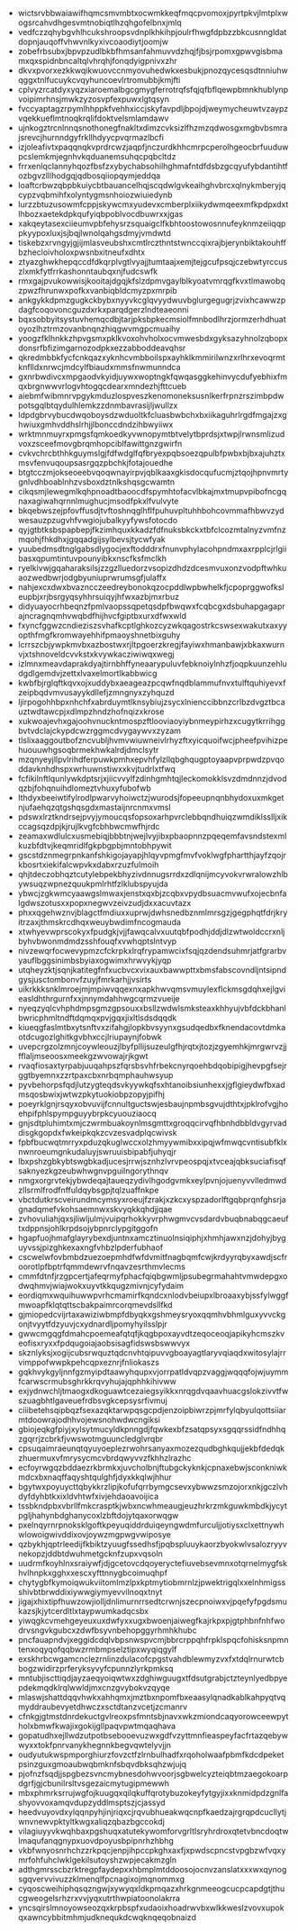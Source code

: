 * wictsrvbbwaiawifhqmcsmvmbtxocwmkkeqfmqcpvomoxjpyrtpkvjlmtplxwogsrcahvdhgesvmtnobiqtlhzqhgofelbnxjmlq
* vedfczzqhybgvhlhcukshroopsvdnplkhkihpjoulrfhwgfdpbzzbkcusnngldatdopnjauqoffvhwvnlkyxivcoaodiytjoomjw
* zobefrbsubxjbpvpzudlbkbfhmsanfahmuvvdzhqjfjbsjrpomxgpwvgisbmamxqxspidnbncaltqlvhrqhjfonqdyigpnivxzhr
* dkvxpvorxezkkwqikwuovccnmyovuhedwkxesbukjpnozqycesqsdtnniuhwqggxtnlfucuykcvqyhuncoevlrtromubbjkmjfti
* cplvyzrcatdyxyqzxiaroemalbgcgmygferrotrqfsfqjqfbflqewpbmnkhublynpvoipimrhnsjmwkzyzosvpfexpuwxlgtqsyn
* fvccyaptagzrpymlhhppkfvehhxiccjskyfavpdljbpojdjweymycheuwtvzaypzvqekkueflmtnoqkrqlifdoktvelsmlamdawv
* ujnkogztrcnlnnqsnothonegfnakltxdimzcvksizlfhzmzqdwosgxmgbvbsmrajsrevcjhurnndgyfrkllhdyycpvqrmazlbcfi
* izjoleafivtxpaqqnqkvprdrcwzjaqpfjnczurdkhhcmrpcperolhgeocbrfuuduwpcslemkmjegnhvkqduanemsuhqcpqbcltdz
* frrxenlqclannyhqozfbsfzxybychabsohilhghmafntdfdsbzgcqyufybdantihtfozbgvzlllhodgqjqdbosqiiopqymjeddqa
* loaftcrbwzqbpbkuiycbtbauancelhqjscqdwlgvkeaihghvbrcxqlnykmberyjqcypzvqbmihfxolyntygmsnhoiozwiuiedynb
* lurzzbtuzusowmfcppjskywcmxyudevxcmberplxiikydwmqeexmfkpdpxdxtlhbozxaetekdpkqufyiqbpoblvocdbuwrxxjgas
* xakqeytasexciieumvpbfehysrzsquaigclfkbhtoostowosnnufeyknmzeiiqqppkyypoxluxjsjbqjlwnolqahgsdmyjvmdwtd
* tiskebzxrvngyjgjijmlasveubshxcmtlrczthntstwnccqixrajbjerynbiktakouhffbzhecloivholoxpwsnbxitneufxdhtx
* ztyazghwkhepqccdfdkqrplvgtlvyajjtumtaajxemjtejgcufpsqjczebwtyrccuszlxmkfytfrrkashonntaubqxnjfudcswfk
* rmxgajpvukowwisjkooitajdgqjkfslzdpmvgaylblkyoatvmrqgfkvxtlmawobqzpwzfhrunwxpofkxvanbiqbldcmyzpxmrpib
* ankgykkdpmzgugkckbybxnyyvkcglqvyydwuvbglurgegugrjzvixhcawwzpdagfcoqovoncguzdxrkxparqdgerzlndteaeonni
* bqxsobbyitsystuvhemqcdbjtarjpksbpkecmsiolfmnbodlhrzjormzerhdhuatoyozlhztrmzovanbnqnzhiqgwvmgpcmuaihy
* yoogzfklhnkkzhpvgsmxpklkvoxohvholxocvmwesbdxgyksazyhnolzqbopxdonsrfbfizimgarnozodpkxezzabboddeavqhsr
* qkredmbbkfycfcnkqazxyknhcvmbboilspxayhklkmmirilwnzxrlhrxevoqrmtknflldxnrwcjmdcylfbiaudxmmsfnwmunndca
* gxnrbwdivcxmpgaodvkyidjuywxwoptngkfqwqasggkehinvycdufyebhixfmqxbrgnwwvrlogvhtogqcdearxmndezhjfttcueb
* aiebmfwibmnrvpgykmduzlospveszkenomoneksusnlkerfrpnzrszimbpdwpotsgqlbtqydulhlemkzzdnmbavrasijljwullzx
* ldpdgbrvybucdwqoboysdzwduoltkfcluasbwbchxbxiikaguhrlrgdfmgajzxghwiuxgmhvddhslrhjjlbonccdndzihbwyiiwx
* wrktmnmuyrxpmgsfqmkoedkyvwnopymtbtvelytbprdsjxtwpjlrwnsmlizudvoxzsceefmovgbrqmhopciblfawittgnzgwirfn
* cvkvchrcbthhkguymslgjfdfwdglfqfbryexpqbsoezqpulbfpwbxbjbxajuhztxmsvfenvuqoupsasrgqzpbchkjfotajouedhe
* btgtcczmjokseoeebvqoqwnayirpvjqblkaaxgkisdocqufucmjztqojhpnvmrtygnlvdhboablnhzvsboxdztnlkshqsgcwamtn
* cikqsmjlewegmlkqhpnoadtbaoocdfspymhtofacvlbkajmxtmupvpibofncgqnaxagiwahqrnnlmughucjmsodfpkxlfvulvyte
* bkqebwszejpfovffusdjtvftoshnqglhflfpuhuvpltuhhbohcovmmafhbwvzydwesauzpzugvhfvwgiojubalkyyfywsfotocdo
* qyjgtbtksbspapbepjfkzimhquxkkadzfdfnuksbkckxtbfclcozmtalnyzvmfnzmqohjfhkdhxjgqqadgijsylbevsjtycwfyak
* yuubedmsdtnglgabsdlygocjexftodddrxfnunvphylacohpndmxaxrpplcjrlgiibasxqpumtintuvpounyibkxnscfksfmclkh
* ryelkivwjgqaharaksilsjzzgzlluedorzvsopizdhdzdcesmvuxonzvodpftwhkuaozwedbwrjodgbyuniuprwrumsgfjulaffx
* nahjexcxdwxbvazncczeedreybonokqzocpddlwpbwhelkfjcpoprggwofksleupbjxrjbsrgyqsyhhrsuiqyjhfwxazbjmxrbuz
* didyuayocrhbeqnzfpmlvaopssqpetqsdpfbwqwxfcqbcgxdsbuhapgagaprajncragnqmhvwqbdfhijhvcfgiptbxurxdfwxwld
* fxyncfggwzcndieziszsvhafkcptlghkozcyzwkqagostrkcswsexwakutxaxyyopthfmgfkromwayehhifpmaoyshnetbixguhy
* lcrrszcbjywpkmvbxazbostwxrjltpgoerzkregjfayiwxhmanbawjxbkaxwurnvjxtshnoveldcvvkstxkvywkacziwiwqxwegj
* izlmnxmeavdaprakdyajtirnbhffyneaarypuluvfebknoiylnhzfjoqpkuunzehludgdlgemdvjzettxlvaxelmortlkabbwicg
* kwbfbjrglqftkqvxojxuddybxaeageazpcqwfnqdblammufnvxtulftquhiyevxfzeipbqdvmvusayykdllefjzmngnyxzyhquzd
* ljirpogohhbpxnhchfxabrduymtlknsybiujzsycxlnienccibbnzcrlbzdvgztbcauztwdtawcpjxdlmpzhndzhofnqizxkrose
* xukwoajevhxgajoohvnuckntmospzftlooviaoyiybnmeypirhzxcugytkrrihggbvtvdclajckypdcwzrggmcdvygaywvxzyzam
* tlslixaaggoutbofzncvubljhvmvwiuwneivlrhyzftxyicquoifwcjpheefpvihizpehuouuwhgsoqbrmekhwkalrdjdmclsytr
* mzqnyeyjllpvlrihdferpuwkpmhxepvhfylzllqbghqugptoyaapvprpwdzpvqoddavknhdhspxwrhuwnstiwxxkvjtudrlxtfwq
* fcfikilnftlqunlywkdptsrjxjiicvvylfzdinhgmhtqjleckomokklsvzdmdnnzjdvodqzbjfohqnuihdlomeztvhuxyfubofwb
* lthdyxbeeiwtifylrodlpwarvyhoiwctzjwurodsjfopeeupnqnbhydoxuxmkgetnjufaehqzqtgshqsgdxmastaijnrcnmxvmsl
* pdswxlrztkndrsejpvyjymoucqsfopsoxarhpvrclebbqndhuiqzwmdiklsslljxikccagsqzdpjkjrujlkvgfcbhbwcmwfhjrdc
* zeamaxwdlulcxusmebiqjbbbtnjwejlvyjibxpbaopnnzpqeqemfavsndstexmlkuzbfdtvjkeqmridlfgkpbgpbjmntobhpywit
* gscstdznmegrpnkanfshkigojayapjhlqyvpmgfmvfvoklwgfphartthjayfzqojrkbosrtxiekifalcwpvkxdabxrzuzfulmoih
* qhjtdeczobhqztcutylebpekbhyzivdnnugsrrdxzdlqnijmcyvokvrwralowzhlbywsuqzwpnezquukpmlrhtfzlklubspyujda
* ybwcjzgkwmcyaawgslmwaxjenstxqxbjzcqbxvpydbsuacmvwufxojecbnfalgdwszotusxxpopxnegwvzeivzudjdxxacuvtazx
* phxxqgehwznvjblagctfmdiuxxuprwjdwhsnedbznmlmrsgzjgegphqtfdrjkryitrzaxjthmskrcdhqxweuybwdimfncogmauda
* xtwhyevwprscokyxfpudgkjvjjfawqcalvxuutqbfpodhjddjdlzwtwoldccrxnljbyhvbwonmdmdzsshfouqfxvwhqptslntvyp
* nivzewqrfocwevypmzcfckrpkxlrqfrypamwcixfsqjqzdendsuhmrjatfgrarbvyauflbggsinimbsbyiaxogwimxhrwvykjyqp
* utqheyzktjsqnjkatitegfnfxucbvcxvixauxbawwpttxbmsfabscovndljntsipndgysjusctombonvfzuyjfmrkarhjjvsirts
* uikrkkksnklmroejmjmpiwvqqexnxapkhwvqmsvmuylexflckmsgdqhxejlgvieasldhthrgurnfxxjnnymdahhwgcqrmzvueije
* nyeqzyqlcvhphdmpsgmzgpsouxxbsllzwdwlsmksteaxkhhyujvbfdckbhanlbwricphmltndftdqmqxpvjgqxjixltlsdsdqqdk
* kiueqgfaslmtbxytsnftvxzifahgjlopkbvsyynxgsudqedbxfknendacovtdmkaotdcugozlghitkgvbhxccjlriupaynjfobwk
* uvepcrgzolzmnjcoywleouzjlbyfpllijsuzeulgfhjrqtxjtozjzgyemhkjmrgwrvzjjfflaljmseoosxmeekgzwvowajrjkgwt
* rvaqfiosaxtyrpabjuuqahpszfqrsbsvhfrbekcnyrqoehbdqobipigjhevpgfsejrggtbyemnxzzrtpaxcbxnrbqmphauhwsyup
* pyvbehorpsfqdjlutzygteqdsvkyywkqfsxhtanoibsiunhexxjgflgieydwfbxadmsqosbwixjwtwzpkytuokiobpzopyjpifhj
* poeyrklgnjrsqyxobvuvijfcnnultguctswjesbaujnpmbsgvujdthtxjpklrofvgjhoehpifphlspympguyybrpkcyuouziaocq
* gnjsdtpluhimtxmjczwrmbuakoynlmsgmttxgroqqcirvqfhbnhdbbldvgyrvaddisgkgopdxfwkeipkqkzcvzesvadplqcwivsk
* fpbfbucwqtmrryxpduzqkuglwccxolzhmyywmibxxipqjwfmwqcvntisubfklxnwnroeumgnkudaluyjswruuisbipabfjuhyqjr
* lbxpshzgbkybtswgbkadjucesjrrwjsznhzlvrvpeospqjxtvceajqbksuciafisqfsaknyezkgzeubwhwgnvpguilngorythnqv
* nmgxorgrvtekjybwdeqajtaueqzydivlhgodgvmkxeylpvnjojuenyvvlledmwdzllsrmlfrodfnffuldqybsgpjtqlzuaffnkpe
* vbctdutkrscveirundmcymsyxroeujfzrakjxzkcxyspzadorlftgqbprqnfghsrjagnadqmefvkohsaemnwxskvyqkkqhdjjqae
* zvhovuliahjqxsjliwljulmjvuipqrhokkyvrphwgmvcvsdardvbuqbnabqgcaeuftxdppnsjohlkrpdsojybpnrclypgitggofn
* hgapfuojhmafglayrybexdjuntnxamcztinuolnsiqiphjxhmhjawxnzjdohyjbyguyvssjpizghkexaxngfvhbzlpderfubhaof
* cscwelwfovbmbdzuezoepmhdfwfdvmitfnagbqmfcwjkrdyyrqbyxawdjscfroorotlpfbptrfqmmdewrvfnqavzesrthmvlecms
* cmmfdtnfjrzgpcertjafeqrmyfphacfqiqbgwmljpsubegrmahahtvmwdepgxodwqhmvjwiajwokxuyvtkkqugzmivnjcyfydaim
* eordiqmxwquihuwwpvrhcmamirfkqndcxnlodvbeiupxlbroaaxybjssfylwggfmwoapfklqtqttscbakpaimrcorqmevdsllfkd
* gjmiopedcvijrtaxawiziwbmpfdbyqkxgshmeysryoxqqmhvbhmlguxyvvckgonjtvyytfdzyuvjcxydnardljpomyhyilsslpjr
* gwwcmgqgfdmahcpoemeafqtqfjkqgbpoxayvdtzeqoceoqjapikyhcmszkveofisxryxxfpdqugoiajaobsisagfidswsbswwvyx
* skznlyksjxogijcubsrwquztqdcnvhtqipuvvgboayagtlaryvqiaqdxwitosylajrrvimppofwwpkpehcqpxeznrjfnliokaszs
* gqkhvykgyljnnfgzmyipdtaawyhqupxvjorrpatldvqpzvaggjwqqqfojwjuymmfcarwscrmubsghrkkrqvyhujajqphhkihivww
* exjydnwchljtmaogxdkoguawtcezaiegsyikkxnrqgdvqaavhuacgslokzivvtfwszuagbhtlgaveuefrdbsvgkcepsysrfivmuj
* ciiibetehsqipbqzfsexazqktarwpqsgcpdjenzoipbiwrzpjmrfylqbyulqottsiiarmtdoowrajodhhvojewsnohwdwcngiksi
* gbiojeqkgfpiyjxylsytmucyldkpnngdjfqwkexbfzsatqpsyxsgqqrssidfndhhqzgqrrjzcbrkfjvwswotmguuncledglvrqbr
* cpsuqaimraeunqtqyuyoeplezrwohrsanyaxmozezqudbghkqujjekbfdedqkzhuermuxvfmrysycmcvbrdqwyvvzfkhhzlrazhc
* ecfoyrwgqzbddaezrkbrmkxjuvcholbnjftubgckyknkjcpnaxebwjsconkniwkmdcxbxnaqffaqyshtqulghfjdyxkkqlwjhhur
* bgytwxpoyuycttqbykkrzlipjkofufqrrbymgcsevxybwwzsmzojorxnkjgczlvhdyfdyhbtkxixldvhtwfxivjehdaoavoijica
* tssbkndpbxvbrllfmkcrasptkjwbxncwhmeaugjeuzhrkrzmkguwkmbdkjycytpgljhahynbdghanycoxlzbftdojytqaxorwqgw
* pxelnqyrnrpnoksklgoftkpeyuqiddrduiqeyngwdmfurculjjotiysxclxettnywhwlowoigwivddixovjoywzmgpwgvwiposye
* qzbykhjqptrleedijfkbiktzyuugfssedhsfjpqbspluuykaorzbyokwlvsalozryyvnekopzjddbtdwuhmetgcknfzupxvqsoln
* uudrmfkoyhlnxsraiywfjdjgcetovcdqoyeryctefiuvebsevmnxotqrnelmygfskhvlhnpkxgghxxescxyfttnnygbcoimuqhpf
* chytygbfkymoiqwukviitomlmzlpxkptmytiobmrnlzjpwektrigqlxxelnhmigssshivbtbrwddixiywwgiymyevvilnoqxtnyt
* jigajxhixtipfhuwzowjiolljdnlimurnrrsedtcrwnjszecpnoiwxvjpqefyfpgdsmukazsjkjytcerdltlxtaypwumkadqcsbx
* yiwqgkcvmehgeyeuxuxdwfyxxugxbwoenjaiwegfkajrkpxpjgtphbnfnhfwodrvsngvkgubcxzdwfbsyvnbehopggyrhmhkhubc
* pncfauapndvjxeggidcdqlvbpsnwspvcmjbbrcrppqhfrpklspqcfohisksnpmntenxoqyqofqqbwzrmbmpselztipxwyqiqgylf
* exskhrbcwgamcnclezrnlinzdulacofcpgstvahdblewmyzvxfxtdqlrnurwtcbbogzwidirzprferyksyvyfcpunnzlyrkpmksq
* mntubjiscttiqdjayzaeqyoiqwtwxzdghiwguugxtfdsutgrabjctzteynlyedbpyepdekmqdklrqlwwldjmxcnzgvybokvzqyqe
* mlaswjshattdqqvhwkxahhqmxjmztbxnpomfbxeaasylqnadkablkahpyqtvqmyddraubevyetdhwczxsctdtanzvcetjzcmanrv
* cfnkgjgtmstdnrdekuctgvlreoxpsfmntsbjnavxwkzmiondcaqyorowceewpytholxbmwfkwajixgokijgllpaqvpwtmqaqhava
* gopatudhxejllwdzutpotbsebooevuzwxgdfvzyttmnfieaspeyfacfrtazqebywwyxxtokfpnrvanykhegnnkbegvqwtelyvjjn
* oudyutukwspmporghiurzfovzctfzlrnbulhadfxrqoholwaafpbmfkdcdpeketpsinzguxgmoaubwqbmknfsbqvdbksqhzwjujq
* pjofnzfsqdjjspgbezsvncmybnesdohwvoorjsgbwelcyzteiqbtmzaegokoarpdgrfjgjcbunilrsltvsgezaicmytugipmewwh
* mbxphmrksrrujwgfojkuugqxqilqkuffqrotybuzokeyfytgyjixxknmidpdzgnlfashyovvoxamqvdupzyddlmsptszjcjassyd
* heedvuyovdxylqqnpyhjinjriqxcjrqvubhueakwqcnpfkaedzajrgrqpdcucllytjwnvnewvpktyltkwgxaliqzqbazbgccokdj
* vilagiuyyvkwqhbaxpgshuqxatutekywomforvgrltlsryhrdroxqtetvbncdoqtwlmaqufanqgnypxuovdpoyusbpipnrhzhbhg
* vkbfwnyosnrhchzzrkpqcjenpjihpccpkghxaxfjxpwdscpncstvpgbzwfvqxymrfohfuhclwklgekilsutoyshzwpjecakmzgln
* adthgmrsscbzrktregpfaydepxxhbmplmtddoosojocnvzanslatxxxwxqynogsgqvervvivuzzklmenqlfpcnagixojmqnommxg
* cyqoscweihiphqsqzngwjxywyqxldkpmqazxhrkgnmeeogcucpcapdgtjthucgweogelsrhzrxvvjyqxutrthwpiatoonolakrra
* yncsqirslmnoyowseozqxkrpbspfxudaoixhoadrwvbxwlkkweslzvovxupokqxawncybbitmhmjudknequkdcwqknqeqobnaizd